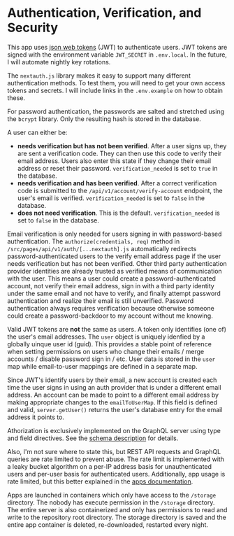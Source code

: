 # Authentication, Verification, and Security

This app uses [json web tokens](https://jwt.io/) (JWT) to authenticate users. JWT tokens are signed with the environment variable `JWT_SECRET` in `.env.local`. In the future, I will automate nightly key rotations.

The `nextauth.js` library makes it easy to support many different authentication methods. To test them, you will need to get your own access tokens and secrets. I will include links in the `.env.example` on how to obtain these.

For password authentication, the passwords are salted and stretched using the `bcrypt` library. Only the resulting hash is stored in the database.

A user can either be:

- **needs verification but has not been verified**. After a user signs up, they are sent a verification code. They can then use this code to verify their email address. Users also enter this state if they change their email address or reset their password. `verification_needed` is set to `true` in the database.
- **needs verification and has been verified**. After a correct verification code is submitted to the `/api/v1/account/verify-account` endpoint, the user's email is verified. `verification_needed` is set to `false` in the database.
- **does not need verification**. This is the default. `verification_needed` is set to `false` in the database.

Email verification is only needed for users signing in with password-based authentication. The `authorize(credentials, req)` method in `/src/pages/api/v1/auth/[...nextauth].js` automatically redirects password-authenticated users to the verify email address page if the user needs verification but has not been verified. Other third party authentication provider identities are already trusted as verified means of communication with the user. This means a user could create a password-authenticated account, not verify their email address, sign in with a third party identity under the same email and not have to verify, and finally attempt password authentication and realize their email is still unverified. Password authentication always requires verification because otherwise someone could create a password-backdoor to my account without me knowing.

Valid JWT tokens are **not** the same as users. A token only identifies (one of) the user's email addresses. The `user` object is uniquely idenfied by a globally uinque user id (guid). This provides a stable point of reference when setting permissions on users who change their emails / merge accounts / disable password sign in / etc. User data is stored in the `user` map while email-to-user mappings are defined in a separate map.

Since JWT's identify users by their email, a new account is created each time the user signs in using an auth provider that is under a different email address. An account can be made to point to a different email address by making appropriate changes to the `emailToUserMap`. If this field is defined and valid, `server.getUser()` returns the user's database entry for the email address it points to.

Athorization is exclusively implemented on the GraphQL server using type and field directives. See the [schema description](/docs/backend.md) for details.

Also, I'm not sure where to state this, but REST API requests and GraphQL queries are rate limited to prevent abuse. The rate limit is implemented with a leaky bucket algorithm on a per-IP address basis for unauthenticated users and per-user basis for authenticated users. Additionally, app usage is rate limited, but this better explained in the [apps documentation](/docs/apps.md).

Apps are launched in containers which only have access to the `/storage` directory. The nobody has execute permission in the `/storage` directory. The entire server is also containerized and only has permissions to read and write to the repository root directory. The storage directory is saved and the entire app container is deleted, re-downloaded, restarted every night.
